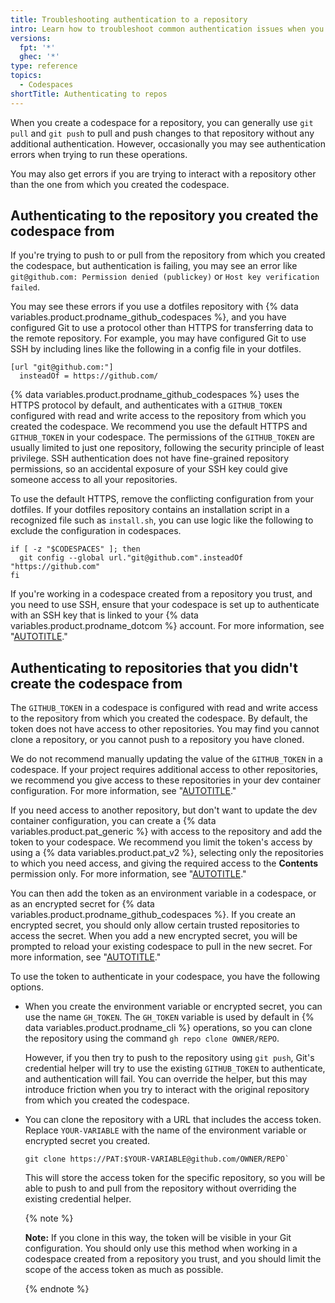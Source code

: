 ```yaml
---
title: Troubleshooting authentication to a repository
intro: Learn how to troubleshoot common authentication issues when you clone, push to, or pull from a repository in a codespace.
versions:
  fpt: '*'
  ghec: '*'
type: reference
topics:
  - Codespaces
shortTitle: Authenticating to repos
---
```


When you create a codespace for a repository, you can generally use `git pull` and `git push` to pull and push changes to that repository without any additional authentication. However, occasionally you may see authentication errors when trying to run these operations.

You may also get errors if you are trying to interact with a repository other than the one from which you created the codespace.

## Authenticating to the repository you created the codespace from

If you're trying to push to or pull from the repository from which you created the codespace, but authentication is failing, you may see an error like `git@github.com: Permission denied (publickey)` or `Host key verification failed`.

You may see these errors if you use a dotfiles repository with {% data variables.product.prodname_github_codespaces %}, and you have configured Git to use a protocol other than HTTPS for transferring data to the remote repository. For example, you may have configured Git to use SSH by including lines like the following in a config file in your dotfiles.

```
[url "git@github.com:"]
  insteadOf = https://github.com/
```

{% data variables.product.prodname_github_codespaces %} uses the HTTPS protocol by default, and authenticates with a `GITHUB_TOKEN` configured with read and write access to the repository from which you created the codespace. We recommend you use the default HTTPS and `GITHUB_TOKEN` in your codespace. The permissions of the `GITHUB_TOKEN` are usually limited to just one repository, following the security principle of least privilege. SSH authentication does not have fine-grained repository permissions, so an accidental exposure of your SSH key could give someone access to all your repositories.

To use the default HTTPS, remove the conflicting configuration from your dotfiles. If your dotfiles repository contains an installation script in a recognized file such as `install.sh`, you can use logic like the following to exclude the configuration in codespaces.

```shell
if [ -z "$CODESPACES" ]; then
  git config --global url."git@github.com".insteadOf "https://github.com"
fi
```

If you're working in a codespace created from a repository you trust, and you need to use SSH, ensure that your codespace is set up to authenticate with an SSH key that is linked to your {% data variables.product.prodname_dotcom %} account. For more information, see "[AUTOTITLE](/authentication/connecting-to-github-with-ssh/generating-a-new-ssh-key-and-adding-it-to-the-ssh-agent)."

## Authenticating to repositories that you didn't create the codespace from

The `GITHUB_TOKEN` in a codespace is configured with read and write access to the repository from which you created the codespace. By default, the token does not have access to other repositories. You may find you cannot clone a repository, or you cannot push to a repository you have cloned.

We do not recommend manually updating the value of the `GITHUB_TOKEN` in a codespace. If your project requires additional access to other repositories, we recommend you give access to these repositories in your dev container configuration. For more information, see "[AUTOTITLE](/codespaces/managing-your-codespaces/managing-repository-access-for-your-codespaces)."

If you need access to another repository, but don't want to update the dev container configuration, you can create a {% data variables.product.pat_generic %} with access to the repository and add the token to your codespace. We recommend you limit the token's access by using a {% data variables.product.pat_v2 %}, selecting only the repositories to which you need access, and giving the required access to the **Contents** permission only. For more information, see "[AUTOTITLE](/authentication/keeping-your-account-and-data-secure/creating-a-personal-access-token#creating-a-fine-grained-personal-access-token)."

You can then add the token as an environment variable in a codespace, or as an encrypted secret for {% data variables.product.prodname_github_codespaces %}. If you create an encrypted secret, you should only allow certain trusted repositories to access the secret. When you add a new encrypted secret, you will be prompted to reload your existing codespace to pull in the new secret. For more information, see "[AUTOTITLE](/codespaces/managing-your-codespaces/managing-encrypted-secrets-for-your-codespaces)."

To use the token to authenticate in your codespace, you have the following options.

- When you create the environment variable or encrypted secret, you can use the name `GH_TOKEN`. The `GH_TOKEN` variable is used by default in {% data variables.product.prodname_cli %} operations, so you can clone the repository using the command `gh repo clone OWNER/REPO`. 

  However, if you then try to push to the repository using `git push`, Git's credential helper will try to use the existing `GITHUB_TOKEN` to authenticate, and authentication will fail. You can override the helper, but this may introduce friction when you try to interact with the original repository from which you created the codespace. 
- You can clone the repository with a URL that includes the access token. Replace `YOUR-VARIABLE` with the name of the environment variable or encrypted secret you created.

  ```shell
  git clone https://PAT:$YOUR-VARIABLE@github.com/OWNER/REPO`
  ```

  This will store the access token for the specific repository, so you will be able to push to and pull from the repository without overriding the existing credential helper. 
  
  {% note %}

  **Note:** If you clone in this way, the token will be visible in your Git configuration. You should only use this method when working in a codespace created from a repository you trust, and you should limit the scope of the access token as much as possible.

  {% endnote %}
